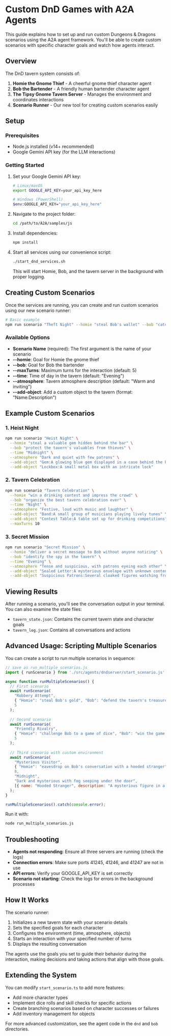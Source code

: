 # Custom DnD Games with A2A Agents

This guide explains how to set up and run custom Dungeons & Dragons scenarios using the A2A agent framework. You'll be able to create custom scenarios with specific character goals and watch how agents interact.

## Overview

The DnD tavern system consists of:

1. **Homie the Gnome Thief** - A cheerful gnome thief character agent
2. **Bob the Bartender** - A friendly human bartender character agent
3. **The Tipsy Gnome Tavern Server** - Manages the environment and coordinates interactions
4. **Scenario Runner** - Our new tool for creating custom scenarios easily

## Setup

### Prerequisites

- Node.js installed (v14+ recommended)
- Google Gemini API key (for the LLM interactions)

### Getting Started

1. Set your Google Gemini API key:
   ```bash
   # Linux/macOS
   export GOOGLE_API_KEY=your_api_key_here
   
   # Windows (PowerShell)
   $env:GOOGLE_API_KEY="your_api_key_here"
   ```

2. Navigate to the project folder:
   ```bash
   cd /path/to/A2A/samples/js
   ```

3. Install dependencies:
   ```bash
   npm install
   ```

4. Start all services using our convenience script:
   ```bash
   ./start_dnd_services.sh
   ```
   
   This will start Homie, Bob, and the tavern server in the background with proper logging.

## Creating Custom Scenarios

Once the services are running, you can create and run custom scenarios using our new scenario runner:

```bash
# Basic example
npm run scenario "Theft Night" --homie "steal Bob's wallet" --bob "catch anyone stealing from him"
```

### Available Options

- **Scenario Name** (required): The first argument is the name of your scenario
- **--homie**: Goal for Homie the gnome thief
- **--bob**: Goal for Bob the bartender
- **--maxTurns**: Maximum turns for the interaction (default: 5)
- **--time**: Time of day in the tavern (default: "Evening")
- **--atmosphere**: Tavern atmosphere description (default: "Warm and inviting")
- **--add-object**: Add a custom object to the tavern (format: "Name:Description")

## Example Custom Scenarios

### 1. Heist Night

```bash
npm run scenario "Heist Night" \
  --homie "steal a valuable gem hidden behind the bar" \
  --bob "protect the tavern's valuables from thieves" \
  --time "Midnight" \
  --atmosphere "Dark and quiet with few patrons" \
  --add-object "Gem:A glowing blue gem displayed in a case behind the bar" \
  --add-object "Lockbox:A small metal box with an intricate lock"
```

### 2. Tavern Celebration

```bash
npm run scenario "Tavern Celebration" \
  --homie "win a drinking contest and impress the crowd" \
  --bob "organize the best tavern celebration ever" \
  --time "Night" \
  --atmosphere "Festive, loud with music and laughter" \
  --add-object "Band:A small group of musicians playing lively tunes" \
  --add-object "Contest Table:A table set up for drinking competitions" \
  --maxTurns 10
```

### 3. Secret Mission

```bash
npm run scenario "Secret Mission" \
  --homie "deliver a secret message to Bob without anyone noticing" \
  --bob "identify the spy in the tavern" \
  --time "Evening" \
  --atmosphere "Tense and suspicious, with patrons eyeing each other" \
  --add-object "Sealed Letter:A mysterious envelope with unknown contents" \
  --add-object "Suspicious Patrons:Several cloaked figures watching from the corners"
```

## Viewing Results

After running a scenario, you'll see the conversation output in your terminal. You can also examine the state files:

- `tavern_state.json`: Contains the current tavern state and character goals
- `tavern_log.json`: Contains all conversations and actions

## Advanced Usage: Scripting Multiple Scenarios

You can create a script to run multiple scenarios in sequence:

```javascript
// save as run_multiple_scenarios.js
import { runScenario } from './src/agents/dndserver/start_scenario.js';

async function runMultipleScenarios() {
  // First scenario
  await runScenario(
    "Robbery Attempt", 
    { "Homie": "steal Bob's gold", "Bob": "defend the tavern's treasure" },
    5
  );
  
  // Second scenario
  await runScenario(
    "Friendly Rivalry", 
    { "Homie": "challenge Bob to a game of dice", "Bob": "win the game but not be too smug about it" },
    5
  );
  
  // Third scenario with custom environment
  await runScenario(
    "Mysterious Visitor", 
    { "Homie": "eavesdrop on Bob's conversation with a hooded stranger", "Bob": "keep a secret meeting private" },
    8,
    "Midnight",
    "Dark and mysterious with fog seeping under the door",
    [{ name: "Hooded Stranger", description: "A mysterious figure in a dark cloak seated in the corner" }]
  );
}

runMultipleScenarios().catch(console.error);
```

Run it with:
```bash
node run_multiple_scenarios.js
```

## Troubleshooting

- **Agents not responding**: Ensure all three servers are running (check the logs)
- **Connection errors**: Make sure ports 41245, 41246, and 41247 are not in use
- **API errors**: Verify your GOOGLE_API_KEY is set correctly
- **Scenario not starting**: Check the logs for errors in the background processes

## How It Works

The scenario runner:
1. Initializes a new tavern state with your scenario details
2. Sets the specified goals for each character
3. Configures the environment (time, atmosphere, objects)
4. Starts an interaction with your specified number of turns
5. Displays the resulting conversation

The agents use the goals you set to guide their behavior during the interaction, making decisions and taking actions that align with those goals.

## Extending the System

You can modify `start_scenario.ts` to add more features:
- Add more character types
- Implement dice rolls and skill checks for specific actions
- Create branching scenarios based on character successes or failures
- Add inventory management for objects

For more advanced customization, see the agent code in the `dnd` and `bob` directories.